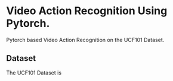 # **Video Action Recognition Using Pytorch.**

Pytorch based Video Action Recognition on the UCF101 Dataset. 

## Dataset ##

The UCF101 Dataset is 
